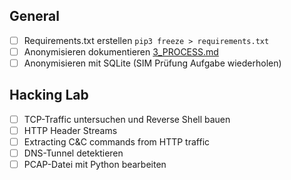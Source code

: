 ## General
- [ ] Requirements.txt erstellen `pip3 freeze > requirements.txt`
- [ ] Anonymisieren dokumentieren [3_PROCESS.md](https://github.com/ii-nik/siw-facss-2021f-boot2/blob/main/30_Projekte/siw-bootcamp-python/3_PROCESS.md)
- [ ] Anonymisieren mit SQLite (SIM Prüfung Aufgabe wiederholen)

## Hacking Lab
- [ ] TCP-Traffic untersuchen und Reverse Shell bauen
- [ ] HTTP Header Streams
- [ ] Extracting C&C commands from HTTP traffic
- [ ] DNS-Tunnel detektieren
- [ ] PCAP-Datei mit Python bearbeiten